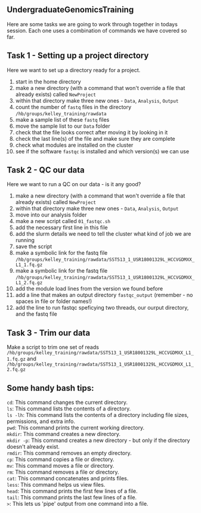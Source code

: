 ## UndergraduateGenomicsTraining

Here are some tasks we are going to work through together in todays session. Each one uses a combination of commands we have covered so far. 

## Task 1 - Setting up a project directory

Here we want to set up a directory ready for a project. 
1. start in the home directory 
2. make a new directory (with a command that won't override a file that already exists) called `NewProject`
3. within that directory make three new ones - `Data`, `Analysis`, `Output`
4. count the number of `fastq` files in the directory `/hb/groups/kelley_training/rawdata`
5. make a sample list of these `fastq` files
6. move the sample list to our `Data` folder
7. check that the file looks correct after moving it by looking in it
8. check the last line(s) of the file and make sure they are complete
9. check what modules are installed on the cluster
10. see if the software `fastqc` is installed and which version(s) we can use


## Task 2 - QC our data

Here we want to run a QC on our data - is it any good? 
1. make a new directory (with a command that won't override a file that already exists) called `NewProject`
2. within that directory make three new ones - `Data`, `Analysis`, `Output`
3. move into our analysis folder
4. make a new script called `01_fastqc.sh`
5. add the necessary first line in this file
6. add the slurm details we need to tell the cluster what kind of job we are running
7. save the script
8. make a symbolic link for the fastq file `/hb/groups/kelley_training/rawdata/SST513_1_USR18001329L_HCCVGDMXX_L1_1.fq.gz`
9. make a symbolic link for the fastq file `/hb/groups/kelley_training/rawdata/SST513_1_USR18001329L_HCCVGDMXX_L1_2.fq.gz`
10. add the module load lines from the version we found before
11. add a line that makes an output directory `fastqc_output` (remember - no spaces in file or folder names!)
12. add the line to run fastqc speficying two threads, our ourput directory, and the fastq file


## Task 3 - Trim our data

Make a script to trim one set of reads `/hb/groups/kelley_training/rawdata/SST513_1_USR18001329L_HCCVGDMXX_L1_1.fq.gz` and `/hb/groups/kelley_training/rawdata/SST513_1_USR18001329L_HCCVGDMXX_L1_2.fq.gz`


## Some handy bash tips:
`cd`: This command changes the current directory.  
`ls`: This command lists the contents of a directory.  
`ls -lh`: This command lists the contents of a directory including file sizes, permissions, and extra info.  
`pwd`: This command prints the current working directory.  
`mkdir`: This command creates a new directory.  
`mkdir -p`: This command creates a new directory - but only if the directory doesn't already exist.  
`rmdir`: This command removes an empty directory.  
`cp`: This command copies a file or directory.  
`mv`: This command moves a file or directory.  
`rm`: This command removes a file or directory.  
`cat`: This command concatenates and prints files.  
`less`: This command helps us view files.  
`head`: This command prints the first few lines of a file.  
`tail`: This command prints the last few lines of a file.  
`>`: This lets us 'pipe' output from one command into a file.  

